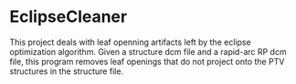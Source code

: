 # EclipseCleaner
This project deals with leaf openning artifacts left by the eclipse optimization algorithm. Given a structure dcm file and a rapid-arc RP dcm file, this program removes leaf openings that do not project onto the PTV structures in the structure file.
